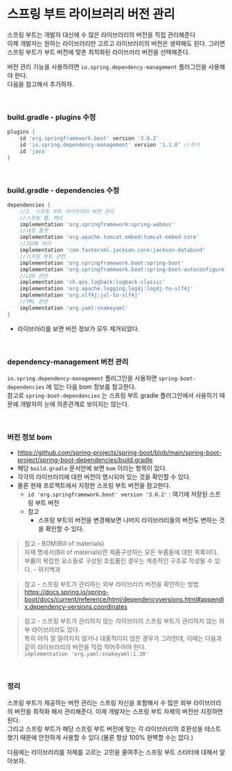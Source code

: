 # 스프링 부트 라이브러리 버전 관리
스프링 부트는 개발자 대신에 수 많은 라이브러리의 버전을 직접 관리해준다<br>
이제 개발자는 원하는 라이브러리만 고르고 라이브러리의 버전은 생략해도 된다. 그러면 스프링 부트가 부트 버전에 맞춘 최적화된 라이브러리 버전을 선택해준다.

버전 관리 기능을 사용하려면 ```io.spring.dependency-management``` 플러그인을 사용해야 한다.<br>
다음을 참고해서 추가하자.

<br>

### build.gradle - plugins 수정
```groovy
plugins {
    id 'org.springframework.boot' version '3.0.2'
    id 'io.spring.dependency-management' version '1.1.0' //추가
    id 'java'
}
```

<br>

### build.gradle - dependencies 수정
```groovy
dependencies {
    //2. 스프링 부트 라이브러리 버전 관리
    //스프링 웹, MVC
    implementation 'org.springframework:spring-webmvc'
    //내장 톰캣
    implementation 'org.apache.tomcat.embed:tomcat-embed-core'
    //JSON 처리
    implementation 'com.fasterxml.jackson.core:jackson-databind'
    //스프링 부트 관련
    implementation 'org.springframework.boot:spring-boot'
    implementation 'org.springframework.boot:spring-boot-autoconfigure'
    //LOG 관련
    implementation 'ch.qos.logback:logback-classic'
    implementation 'org.apache.logging.log4j:log4j-to-slf4j'
    implementation 'org.slf4j:jul-to-slf4j'
    //YML 관련
    implementation 'org.yaml:snakeyaml'
}
```
* 라이브러리를 보면 버전 정보가 모두 제거되었다.

<br>

### dependency-management 버전 관리
```io.spring.dependency-management``` 플러그인을 사용하면 ```spring-boot-dependencies``` 에 있는 다음 bom 정보를 참고한다.<br>
참고로 ```spring-boot-dependencies``` 는 스프링 부트 gradle 플러그인에서 사용하기 때문에 개발자의 눈에 의존관계로 보이지는 않는다.

<br>

### 버전 정보 bom
* https://github.com/spring-projects/spring-boot/blob/main/spring-boot-project/spring-boot-dependencies/build.gradle
* 해당 ```build.gradle``` 문서안에 보면 ```bom``` 이라는 항목이 있다.
* 각각의 라이브러리에 대한 버전이 명시되어 있는 것을 확인할 수 있다.
* 물론 현재 프로젝트에서 지정한 스프링 부트 버전을 참고한다.
  * ```id 'org.springframework.boot' version '3.0.2'``` : 여기에 저장된 스프링 부트 버전
  * 참고
    * 스프링 부트의 버전을 변경해보면 나머지 라이브러리들의 버전도 변하는 것을 확인할 수 있다.

> 참고 - BOM(Bill of materials)<br>
> 자재 명세서(Bill of materials)란 제품구성하는 모든 부품들에 대한 목록이다.<br>
> 부품이 복잡한 요소들로 구성된 조립품인 경우는 계층적인 구조로 작성될 수 있다. - 위키백과

> 참고 - 스프링 부트가 관리하는 외부 라이브러리 버전을 확인하는 방법<br>
> https://docs.spring.io/spring-boot/docs/current/reference/html/dependencyversions.html#appendix.dependency-versions.coordinates

> 참고 - 스프링 부트가 관리하지 않는 라이브러리
> 스프링 부트가 관리하지 않는 외부 라이브러리도 있다.<br>
> 특히 아직 잘 알려지지 않거나 대중적이지 않은 경우가 그러한데, 이때는 다음과 같이 라이브러리의 버전을 직접 적어주어야 한다.<br>
> ```implementation 'org.yaml:snakeyaml:1.30'```

<br>

### 정리
스프링 부트가 제공하는 버전 관리는 스프링 자신을 포함해서 수 많은 외부 라이브러리의 버전을 최적화 해서 관리해준다. 이제 개발자는 스프링 부트 자체의 버전만 지정하면 된다.<br>
그리고 스프링 부트가 해당 스프링 부트 버전에 맞는 각 라이브러리의 호환성을 테스트 했기 때문에 안전하게 사용할 수 있다.(물론 항상 100% 완벽할 수는 없다.)

다음에는 라이브러리를 자체를 고르는 고민을 줄여주는 스프링 부트 스타터에 대해서 알아보자.